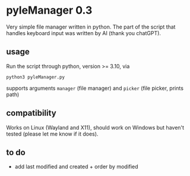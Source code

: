 # pyleManager 0.3

Very simple file manager written in python. The part of the script that handles keyboard input was written by AI (thank you chatGPT).

## usage

Run the script through python, version >= 3.10, via
```
python3 pyleManager.py
```
supports arguments `manager` (file manager) and `picker` (file picker, prints path)

## compatibility

Works on Linux (Wayland and X11), should work on Windows but haven't tested (please let me know if it does).

## to do

- add last modified and created + order by modified
